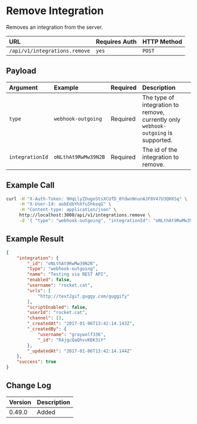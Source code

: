 # Remove Integration
Removes an integration from the server.

| URL | Requires Auth | HTTP Method |
| :--- | :--- | :--- |
| `/api/v1/integrations.remove` | `yes` | `POST` |

## Payload
| Argument | Example | Required | Description |
| :--- | :--- | :--- | :--- |
| `type` | `webhook-outgoing` | Required | The type of integration to remove, currently only `webhook-outgoing` is supported. |
| `integrationId` | `oNLthAt9RwMw39N2B` | Required | The id of the integration to remove. |

## Example Call
```bash
curl -H "X-Auth-Token: 9HqLlyZOugoStsXCUfD_0YdwnNnunAJF8V47U3QHXSq" \
     -H "X-User-Id: aobEdbYhXfu5hkeqG" \
     -H "Content-type: application/json" \
     http://localhost:3000/api/v1/integrations.remove \
     -d '{ "type": "webhook-outgoing", "integrationId": "oNLthAt9RwMw39N2B" }'
```

## Example Result
```json
{
    "integration": {
        "_id": "oNLthAt9RwMw39N2B",
        "type": "webhook-outgoing",
        "name": "Testing via REST API",
        "enabled": false,
        "username": "rocket.cat",
        "urls": [
            "http://text2gif.guggy.com/guggify"
        ],
        "scriptEnabled": false,
        "userId": "rocket.cat",
        "channel": [],
        "_createdAt": "2017-01-06T13:42:14.143Z",
        "_createdBy": {
            "username": "graywolf336",
            "_id": "R4jgcQaQhvvK6K3iY"
        },
        "_updatedAt": "2017-01-06T13:42:14.144Z"
    },
    "success": true
}
```

## Change Log
| Version | Description |
| :--- | :--- |
| 0.49.0 | Added |

